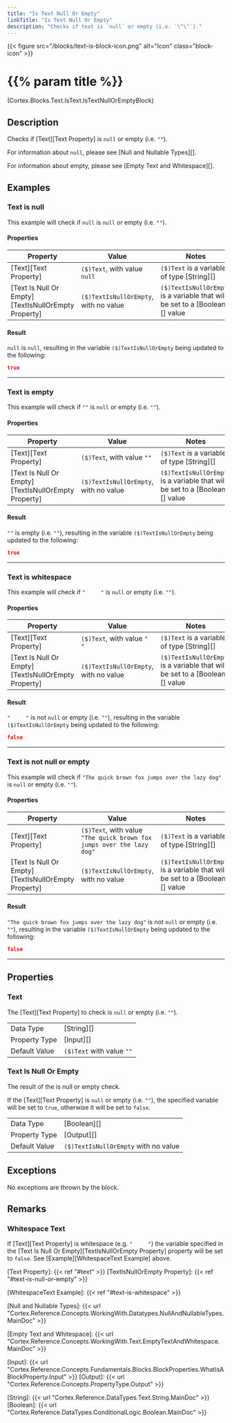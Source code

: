 ```yaml
---
title: "Is Text Null Or Empty"
linkTitle: "Is Text Null Or Empty"
description: "Checks if text is `null` or empty (i.e. `\"\"`)."
---
```


{{< figure src="/blocks/text-is-block-icon.png" alt="Icon" class="block-icon" >}}

# {{% param title %}}

<p class="namespace">(Cortex.Blocks.Text.IsText.IsTextNullOrEmptyBlock)</p>

## Description

Checks if [Text][Text Property] is `null` or empty (i.e. `""`).

For information about `null`, please see [Null and Nullable Types][].

For information about empty, please see [Empty Text and Whitespace][].

## Examples

### Text is null

This example will check if `null` is `null` or empty (i.e. `""`).

#### Properties

| Property           | Value                     | Notes                                    |
|--------------------|---------------------------|------------------------------------------|
| [Text][Text Property] | `($)Text`, with value `null` | `($)Text` is a variable of type [String][] |
| [Text Is Null Or Empty][TextIsNullOrEmpty Property] | `($)TextIsNullOrEmpty`, with no value | `($)TextIsNullOrEmpty` is a variable that will be set to a [Boolean][] value |

#### Result

`null` is `null`, resulting in the variable `($)TextIsNullOrEmpty` being updated to the following:

```json
true
```

***

### Text is empty

This example will check if `""` is `null` or empty (i.e. `""`).

#### Properties

| Property           | Value                     | Notes                                    |
|--------------------|---------------------------|------------------------------------------|
| [Text][Text Property] | `($)Text`, with value `""` | `($)Text` is a variable of type [String][] |
| [Text Is Null Or Empty][TextIsNullOrEmpty Property] | `($)TextIsNullOrEmpty`, with no value | `($)TextIsNullOrEmpty` is a variable that will be set to a [Boolean][] value |

#### Result

`""` is empty (i.e. `""`), resulting in the variable `($)TextIsNullOrEmpty` being updated to the following:

```json
true
```

***

### Text is whitespace

This example will check if `"     "` is `null` or empty (i.e. `""`).

#### Properties

| Property           | Value                     | Notes                                    |
|--------------------|---------------------------|------------------------------------------|
| [Text][Text Property] | `($)Text`, with value `"     "` | `($)Text` is a variable of type [String][] |
| [Text Is Null Or Empty][TextIsNullOrEmpty Property] | `($)TextIsNullOrEmpty`, with no value | `($)TextIsNullOrEmpty` is a variable that will be set to a [Boolean][] value |

#### Result

`"     "` is not `null` or empty (i.e. `""`), resulting in the variable `($)TextIsNullOrEmpty` being updated to the following:

```json
false
```

***

### Text is not null or empty

This example will check if `"The quick brown fox jumps over the lazy dog"` is `null` or empty (i.e. `""`).

#### Properties

| Property           | Value                     | Notes                                    |
|--------------------|---------------------------|------------------------------------------|
| [Text][Text Property] | `($)Text`, with value `"The quick brown fox jumps over the lazy dog"` | `($)Text` is a variable of type [String][] |
| [Text Is Null Or Empty][TextIsNullOrEmpty Property] | `($)TextIsNullOrEmpty`, with no value | `($)TextIsNullOrEmpty` is a variable that will be set to a [Boolean][] value |

#### Result

`"The quick brown fox jumps over the lazy dog"` is not `null` or empty (i.e. `""`), resulting in the variable `($)TextIsNullOrEmpty` being updated to the following:

```json
false
```

***

## Properties

### Text

The [Text][Text Property] to check is `null` or empty (i.e. `""`).

| | |
|--------------------|---------------------------|
| Data Type | [String][] |
| Property Type | [Input][] |
| Default Value | `($)Text` with value `""` |

### Text Is Null Or Empty

The result of the is null or empty check.

If the [Text][Text Property] is `null` or empty (i.e. `""`), the specified variable will be set to `true`, otherwise it will be set to `false`.

| | |
|--------------------|---------------------------|
| Data Type | [Boolean][] |
| Property Type | [Output][] |
| Default Value | `($)TextIsNullOrEmpty` with no value |

## Exceptions

No exceptions are thrown by the block.

## Remarks

### Whitespace Text

If [Text][Text Property] is whitespace (e.g. `"     "`) the variable specified in the [Text Is Null Or Empty][TextIsNullOrEmpty Property] property will be set to `false`. See [Example][WhitespaceText Example] above.

[Text Property]: {{< ref "#text" >}}
[TextIsNullOrEmpty Property]: {{< ref "#text-is-null-or-empty" >}}

[WhitespaceText Example]: {{< ref "#text-is-whitespace" >}}

[Null and Nullable Types]: {{< url "Cortex.Reference.Concepts.WorkingWith.Datatypes.NullAndNullableTypes.MainDoc" >}}

[Empty Text and Whitespace]: {{< url "Cortex.Reference.Concepts.WorkingWith.Text.EmptyTextAndWhitespace.MainDoc" >}}

[Input]: {{< url "Cortex.Reference.Concepts.Fundamentals.Blocks.BlockProperties.WhatIsABlockProperty.Input" >}}
[Output]: {{< url "Cortex.Reference.Concepts.PropertyType.Output" >}}

[String]: {{< url "Cortex.Reference.DataTypes.Text.String.MainDoc" >}}
[Boolean]: {{< url "Cortex.Reference.DataTypes.ConditionalLogic.Boolean.MainDoc" >}}
